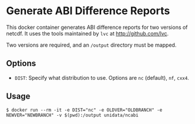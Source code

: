 # Generate ABI Difference Reports

This docker container generates ABI difference reports for two versions of netcdf.  It uses the tools maintained by `lvc` at http://github.com/lvc.

Two versions are required, and an `/output` directory must be mapped.

## Options

* `DIST`: Specify what distribution to use.  Options are `nc` (default), `nf`, `cxx4`.

## Usage

    $ docker run --rm -it -e DIST="nc" -e OLDVER="OLDBRANCH" -e NEWVER="NEWBRANCH" -v $(pwd):/output unidata/ncabi
